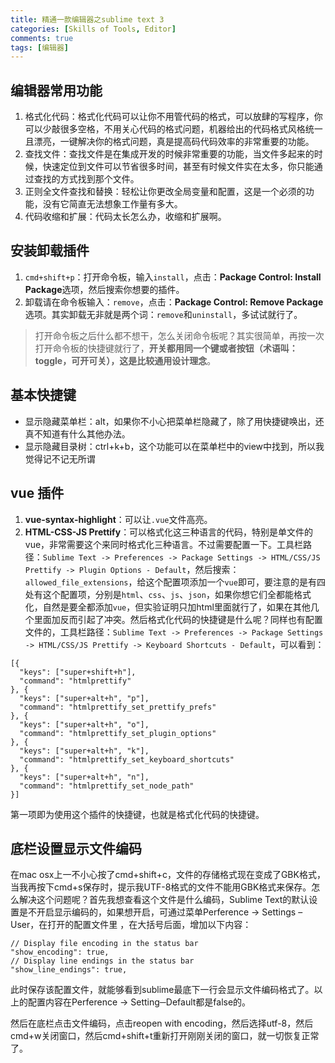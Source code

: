 ```yaml
---
title: 精通一款编辑器之sublime text 3
categories: [Skills of Tools, Editor]
comments: true
tags: [编辑器]
---
```


## 编辑器常用功能

1. 格式化代码：格式化代码可以让你不用管代码的格式，可以放肆的写程序，你可以少敲很多空格，不用关心代码的格式问题，机器给出的代码格式风格统一且漂亮，一键解决你的格式问题，真是提高码代码效率的非常重要的功能。
2. 查找文件：查找文件是在集成开发的时候非常重要的功能，当文件多起来的时候，快速定位到文件可以节省很多时间，甚至有时候文件实在太多，你只能通过查找的方式找到那个文件。
3. 正则全文件查找和替换：轻松让你更改全局变量和配置，这是一个必须的功能，没有它简直无法想象工作量有多大。
4. 代码收缩和扩展：代码太长怎么办，收缩和扩展啊。

<!-- more -->

## 安装卸载插件

1. `cmd+shift+p`：打开命令板，输入`install`，点击：**Package Control: Install Package**选项，然后搜索你想要的插件。
2. 卸载请在命令板输入：`remove`，点击：**Package Control: Remove Package**选项。其实卸载无非就是两个词：`remove`和`uninstall`，多试试就行了。

>打开命令板之后什么都不想干，怎么关闭命令板呢？其实很简单，再按一次打开命令板的快捷键就行了，**开关都用同一个键或者按钮（术语叫：toggle，可开可关），这是比较通用设计理念**。

## 基本快捷键

- 显示隐藏菜单栏：alt，如果你不小心把菜单栏隐藏了，除了用快捷键唤出，还真不知道有什么其他办法。
- 显示隐藏目录树：ctrl+k+b，这个功能可以在菜单栏中的view中找到，所以我觉得记不记无所谓

## vue 插件

1. **vue-syntax-highlight**：可以让`.vue`文件高亮。
2. **HTML-CSS-JS Prettify**：可以格式化这三种语言的代码，特别是单文件的vue，非常需要这个来同时格式化三种语言。不过需要配置一下。工具栏路径：`Sublime Text -> Preferences -> Package Settings -> HTML/CSS/JS Prettify -> Plugin Options - Default`，然后搜索：`allowed_file_extensions`，给这个配置项添加一个`vue`即可，要注意的是有四处有这个配置项，分别是`html`、`css`、`js`、`json`，如果你想它们全都能格式化，自然是要全都添加`vue`，但实验证明只加html里面就行了，如果在其他几个里面加反而引起了冲突。然后格式化代码的快捷键是什么呢？同样也有配置文件的，工具栏路径：`Sublime Text -> Preferences -> Package Settings -> HTML/CSS/JS Prettify -> Keyboard Shortcuts - Default`，可以看到：

```
[{
  "keys": ["super+shift+h"],
  "command": "htmlprettify"
}, {
  "keys": ["super+alt+h", "p"],
  "command": "htmlprettify_set_prettify_prefs"
}, {
  "keys": ["super+alt+h", "o"],
  "command": "htmlprettify_set_plugin_options"
}, {
  "keys": ["super+alt+h", "k"],
  "command": "htmlprettify_set_keyboard_shortcuts"
}, {
  "keys": ["super+alt+h", "n"],
  "command": "htmlprettify_set_node_path"
}]
```

第一项即为使用这个插件的快捷键，也就是格式化代码的快捷键。

## 底栏设置显示文件编码

在mac osx上一不小心按了cmd+shift+c，文件的存储格式现在变成了GBK格式，当我再按下cmd+s保存时，提示我UTF-8格式的文件不能用GBK格式来保存。怎么解决这个问题呢？首先我想查看这个文件是什么编码，Sublime Text的默认设置是不开启显示编码的，如果想开启，可通过菜单Perference → Settings – User，在打开的配置文件里 ，在大括号后面，增加以下内容：

```
// Display file encoding in the status bar
"show_encoding": true,
// Display line endings in the status bar
"show_line_endings": true,
```

此时保存该配置文件，就能够看到sublime最底下一行会显示文件编码格式了。以上的配置内容在Perference → Setting─Default都是false的。

然后在底栏点击文件编码，点击reopen with encoding，然后选择utf-8，然后cmd+w关闭窗口，然后cmd+shift+t重新打开刚刚关闭的窗口，就一切恢复正常了。
